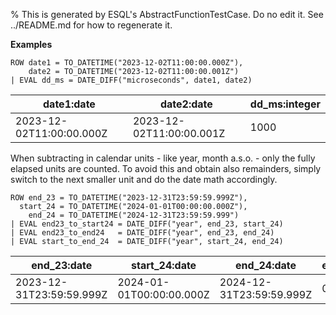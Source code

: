 % This is generated by ESQL's AbstractFunctionTestCase. Do no edit it. See ../README.md for how to regenerate it.

**Examples**

```esql
ROW date1 = TO_DATETIME("2023-12-02T11:00:00.000Z"),
    date2 = TO_DATETIME("2023-12-02T11:00:00.001Z")
| EVAL dd_ms = DATE_DIFF("microseconds", date1, date2)
```

| date1:date | date2:date | dd_ms:integer |
| --- | --- | --- |
| 2023-12-02T11:00:00.000Z | 2023-12-02T11:00:00.001Z | 1000 |

When subtracting in calendar units - like year, month a.s.o. - only the fully elapsed units are counted.
To avoid this and obtain also remainders, simply switch to the next smaller unit and do the date math accordingly.

```esql
ROW end_23 = TO_DATETIME("2023-12-31T23:59:59.999Z"),
  start_24 = TO_DATETIME("2024-01-01T00:00:00.000Z"),
    end_24 = TO_DATETIME("2024-12-31T23:59:59.999")
| EVAL end23_to_start24 = DATE_DIFF("year", end_23, start_24)
| EVAL end23_to_end24   = DATE_DIFF("year", end_23, end_24)
| EVAL start_to_end_24  = DATE_DIFF("year", start_24, end_24)
```

| end_23:date | start_24:date | end_24:date | end23_to_start24:integer | end23_to_end24:integer | start_to_end_24:integer |
| --- | --- | --- | --- | --- | --- |
| 2023-12-31T23:59:59.999Z | 2024-01-01T00:00:00.000Z | 2024-12-31T23:59:59.999Z | 0 | 1 | 0 |



